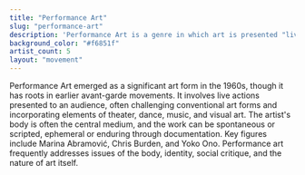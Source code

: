 ```yaml
---
title: "Performance Art"
slug: "performance-art"
description: 'Performance Art is a genre in which art is presented "live," typically by the artist but sometimes with collaborators or performers.'
background_color: "#f6851f"
artist_count: 5
layout: "movement"
---
```


Performance Art emerged as a significant art form in the 1960s, though it has roots in earlier avant-garde movements. It involves live actions presented to an audience, often challenging conventional art forms and incorporating elements of theater, dance, music, and visual art. The artist's body is often the central medium, and the work can be spontaneous or scripted, ephemeral or enduring through documentation. Key figures include Marina Abramović, Chris Burden, and Yoko Ono. Performance art frequently addresses issues of the body, identity, social critique, and the nature of art itself.

